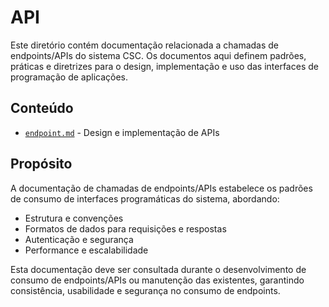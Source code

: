 # API

Este diretório contém documentação relacionada a chamadas de endpoints/APIs do sistema CSC. Os documentos aqui definem padrões, práticas e diretrizes para o design, implementação e uso das interfaces de programação de aplicações.

## Conteúdo

- [`endpoint.md`](./endpoint.md) - Design e implementação de APIs

## Propósito

A documentação de chamadas de endpoints/APIs estabelece os padrões de consumo de interfaces programáticas do sistema, abordando:

- Estrutura e convenções
- Formatos de dados para requisições e respostas
- Autenticação e segurança
- Performance e escalabilidade

Esta documentação deve ser consultada durante o desenvolvimento de consumo de endpoints/APIs ou manutenção das existentes, garantindo consistência, usabilidade e segurança no consumo de endpoints. 
